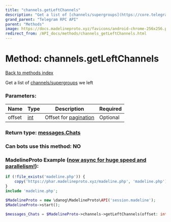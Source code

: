 ```yaml
---
title: "channels.getLeftChannels"
description: "Get a list of [channels/supergroups](https://core.telegram.org/api/channel) we left"
grand_parent: "Telegram RPC API"
parent: "Methods"
image: https://docs.madelineproto.xyz/favicons/android-chrome-256x256.png
redirect_from: /API_docs/methods/channels_getLeftChannels.html
---
```

# Method: channels.getLeftChannels
[Back to methods index](index.html)



Get a list of [channels/supergroups](https://core.telegram.org/api/channel) we left

### Parameters:

| Name     |    Type       | Description | Required |
|----------|---------------|-------------|----------|
|offset|[int](/API_docs/types/int.html) | Offset for [pagination](https://core.telegram.org/api/offsets) | Optional|


### Return type: [messages.Chats](/API_docs/types/messages.Chats.html)

### Can bots use this method: **NO**


### MadelineProto Example ([now async for huge speed and parallelism!](https://docs.madelineproto.xyz/docs/ASYNC.html)):


```php
if (!file_exists('madeline.php')) {
    copy('https://phar.madelineproto.xyz/madeline.php', 'madeline.php');
}
include 'madeline.php';

$MadelineProto = new \danog\MadelineProto\API('session.madeline');
$MadelineProto->start();

$messages_Chats = $MadelineProto->channels->getLeftChannels(offset: int, );
```

